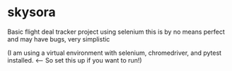 # skysora

Basic flight deal tracker project using selenium
this is by no means perfect and may have bugs, very simplistic

(I am using a virtual environment with selenium, chromedriver, and pytest installed. <-- So set this up if you want to run!)